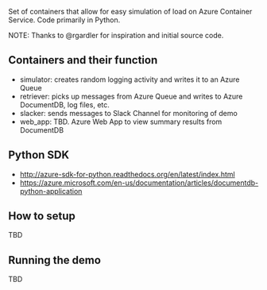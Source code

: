 Set of containers that allow for easy simulation of load on Azure Container Service. Code primarily in Python. 

NOTE: Thanks to @rgardler for inspiration and initial source code. 

## Containers and their function

  * simulator: creates random logging activity and writes it to an Azure Queue
  * retriever: picks up messages from Azure Queue and writes to Azure DocumentDB, log files, etc.
  * slacker: sends messages to Slack Channel for monitoring of demo
  * web_app: TBD. Azure Web App to view summary results from DocumentDB

## Python SDK
  * http://azure-sdk-for-python.readthedocs.org/en/latest/index.html 
  * https://azure.microsoft.com/en-us/documentation/articles/documentdb-python-application 

## How to setup
 
  TBD

## Running the demo

  TBD
